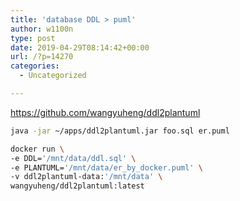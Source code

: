 ```yaml
---
title: 'database DDL > puml'
author: w1100n
type: post
date: 2019-04-29T08:14:42+00:00
url: /?p=14270
categories:
  - Uncategorized

---
```

https://github.com/wangyuheng/ddl2plantuml

```bash
java -jar ~/apps/ddl2plantuml.jar foo.sql er.puml
```

```bash
docker run \
-e DDL='/mnt/data/ddl.sql' \
-e PLANTUML='/mnt/data/er_by_docker.puml' \
-v ddl2plantuml-data:'/mnt/data' \
wangyuheng/ddl2plantuml:latest
```